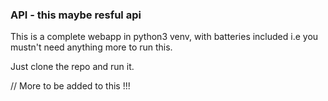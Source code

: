 ### API - this maybe resful api

This is a complete webapp in python3 venv,
with batteries included i.e you mustn't need anything more
to run this.

Just clone the repo and run it.

// More to be added to this !!!
